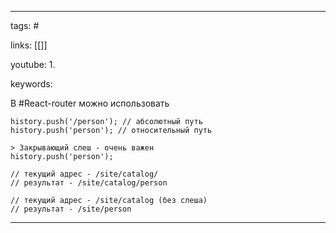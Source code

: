 ____

tags: #

links: [[]]

youtube: 
1. 

keywords:

В #React-router можно использовать 

~~~
history.push('/person'); // абсолютный путь
history.push('person'); // относительный путь

> Закрывающий слеш - очень важен
history.push('person');

// текущий адрес - /site/catalog/
// результат - /site/catalog/person

// текущий адрес - /site/catalog (без слеша)
// результат - /site/person
~~~



_____

